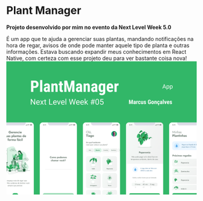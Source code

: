 # Plant Manager
**Projeto desenvolvido por mim no evento da Next Level Week 5.0**

É um app que te ajuda a gerenciar suas plantas, mandando notificações na hora de regar, avisos de onde pode manter aquele tipo de planta e outras informações.
Estava buscando expandir meus conhecimentos em React Native, com certeza com esse projeto deu para ver bastante coisa nova!
<img src="./preview.png" />
